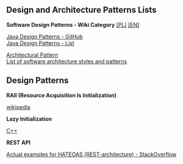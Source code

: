 ## Design and Architecture Patterns Lists  

**Software Design Patterns - Wiki Category** [[PL]](https://pl.wikipedia.org/wiki/Kategoria:Wzorce_projektowe) [[EN]](https://en.wikipedia.org/wiki/Category:Software_design_patterns)  

[Java Design Patterns - GitHub](https://github.com/iluwatar/java-design-patterns)  
[Java Design Patterns - List](https://java-design-patterns.com/patterns)  

[Architectural Pattern](https://en.wikipedia.org/wiki/Architectural_pattern)  
[List of software architecture styles and patterns](https://en.wikipedia.org/wiki/List_of_software_architecture_styles_and_patterns)  

## Design Patterns  

**RAII (Resource Acquisition Is Initialization)**

[wikipedia](https://pl.wikipedia.org/wiki/Resource_Acquisition_Is_Initialization)

**Lazy Initialization**

[C++](https://cpp-polska.pl/post/pozna-inicjalizacja-w-c)  

**REST API**  

[Actual examples for HATEOAS (REST-architecture) - StackOverflow](https://stackoverflow.com/questions/1139095/actual-examples-for-hateoas-rest-architecture)  
